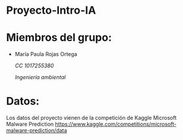 # **Proyecto-Intro-IA**


# **Miembros del grupo:**
- María Paula Rojas Ortega
  
  *CC 1017255380*
  
  *Ingeniería ambiental*

# **Datos:**
Los datos del proyecto vienen de la competición de Kaggle Microsoft Malware Prediction https://www.kaggle.com/competitions/microsoft-malware-prediction/data

